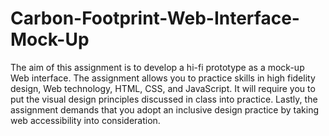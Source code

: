# Carbon-Footprint-Web-Interface-Mock-Up

The aim of this assignment is to develop a hi-fi prototype as a mock-up Web interface. The
assignment allows you to practice skills in high fidelity design, Web technology, HTML, CSS, and
JavaScript. It will require you to put the visual design principles discussed in class into practice. Lastly, the
assignment demands that you adopt an inclusive design practice by taking web accessibility into
consideration.
